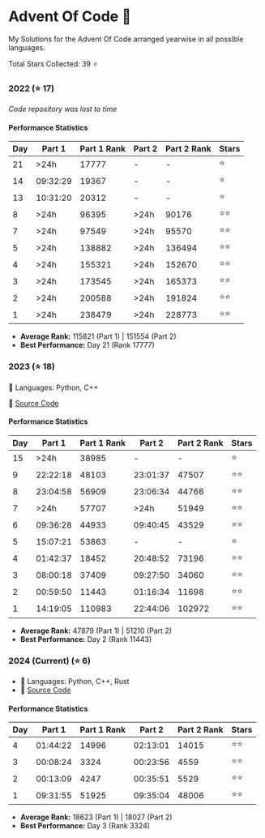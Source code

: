 # Advent Of Code 🎄

My Solutions for the Advent Of Code arranged yearwise in all possible languages.

Total Stars Collected: 39 ⭐

### 2022 (⭐ 17)

_Code repository was lost to time_

#### Performance Statistics

| Day | Part 1   | Part 1 Rank | Part 2 | Part 2 Rank | Stars |
| --- | -------- | ----------- | ------ | ----------- | ----- |
| 21  | >24h     | 17777       | -      | -           | ⭐    |
| 14  | 09:32:29 | 19367       | -      | -           | ⭐    |
| 13  | 10:31:20 | 20312       | -      | -           | ⭐    |
| 8   | >24h     | 96395       | >24h   | 90176       | ⭐⭐  |
| 7   | >24h     | 97549       | >24h   | 95570       | ⭐⭐  |
| 5   | >24h     | 138882      | >24h   | 136494      | ⭐⭐  |
| 4   | >24h     | 155321      | >24h   | 152670      | ⭐⭐  |
| 3   | >24h     | 173545      | >24h   | 165373      | ⭐⭐  |
| 2   | >24h     | 200588      | >24h   | 191824      | ⭐⭐  |
| 1   | >24h     | 238479      | >24h   | 228773      | ⭐⭐  |

- **Average Rank:** 115821 (Part 1) | 151554 (Part 2)
- **Best Performance:** Day 21 (Rank 17777)

### 2023 (⭐ 18)

🔨 Languages: Python, C++

📁 [Source Code](2023/)

#### Performance Statistics

| Day | Part 1   | Part 1 Rank | Part 2   | Part 2 Rank | Stars |
| --- | -------- | ----------- | -------- | ----------- | ----- |
| 15  | >24h     | 38985       | -        | -           | ⭐    |
| 9   | 22:22:18 | 48103       | 23:01:37 | 47507       | ⭐⭐  |
| 8   | 23:04:58 | 56909       | 23:06:34 | 44766       | ⭐⭐  |
| 7   | >24h     | 57707       | >24h     | 51949       | ⭐⭐  |
| 6   | 09:36:28 | 44933       | 09:40:45 | 43529       | ⭐⭐  |
| 5   | 15:07:21 | 53863       | -        | -           | ⭐    |
| 4   | 01:42:37 | 18452       | 20:48:52 | 73196       | ⭐⭐  |
| 3   | 08:00:18 | 37409       | 09:27:50 | 34060       | ⭐⭐  |
| 2   | 00:59:50 | 11443       | 01:16:34 | 11698       | ⭐⭐  |
| 1   | 14:19:05 | 110983      | 22:44:06 | 102972      | ⭐⭐  |

- **Average Rank:** 47879 (Part 1) | 51210 (Part 2)
- **Best Performance:** Day 2 (Rank 11443)

### 2024 (Current) (⭐ 6)

- 🔨 Languages: Python, C++, Rust
- 📁 [Source Code](2024/)

#### Performance Statistics

| Day | Part 1   | Part 1 Rank | Part 2   | Part 2 Rank | Stars |
| --- | -------- | ----------- | -------- | ----------- | ----- |
| 4   | 01:44:22 | 14996       | 02:13:01 | 14015       | ⭐⭐  |
| 3   | 00:08:24 | 3324        | 00:23:56 | 4559        | ⭐⭐  |
| 2   | 00:13:09 | 4247        | 00:35:51 | 5529        | ⭐⭐  |
| 1   | 09:31:55 | 51925       | 09:35:04 | 48006       | ⭐⭐  |

- **Average Rank:** 18623 (Part 1) | 18027 (Part 2)
- **Best Performance:** Day 3 (Rank 3324)

